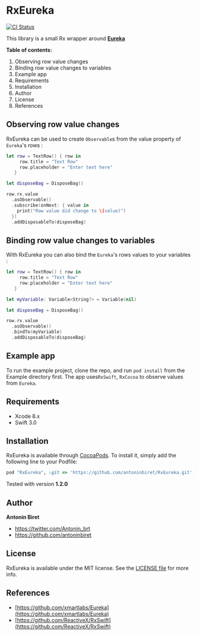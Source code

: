 # RxEureka

[![CI Status](http://img.shields.io/travis/antoninbiret/RxEureka.svg?style=flat)](https://travis-ci.org/antoninbiret/RxEureka)

This library is a small Rx wrapper around [__Eureka__](https://eurekacommunity.github.io)

**Table of contents:**

1. Observing row value changes
2. Binding row value changes to variables
3. Example app
4. Requirements
5. Installation
6. Author
7. License
8. References

## Observing row value changes

RxEureka can be used to create `Observable`s from the value property of `Eureka`'s rows :

```swift
let row = TextRow() { row in
     row.title = "Text Row"
     row.placeholder = "Enter text here"
   }

let disposeBag = DisposeBag()

row.rx.value
  .asObservable()
  .subscribe(onNext: { value in
    print("Row value did change to \(value)")
  })
  .addDisposableTo(disposeBag)
```

## Binding row value changes to variables

With RxEureka you can also bind the `Eureka`'s rows values to your variables :

```swift
let row = TextRow() { row in
     row.title = "Text Row"
     row.placeholder = "Enter text here"
   }

let myVariable: Variable<String?> = Variable(nil)

let disposeBag = DisposeBag()

row.rx.value
  .asObservable()
  .bindTo(myVariable)
  .addDisposableTo(disposeBag)
```

## Example app

To run the example project, clone the repo, and run `pod install` from the Example directory first.
The app uses`RxSwift`, `RxCocoa` to observe values from `Eureka`.

## Requirements

* Xcode 8.x
* Swift 3.0

## Installation

RxEureka is available through [CocoaPods](http://cocoapods.org). To install
it, simply add the following line to your Podfile:

```ruby
pod "RxEureka", :git => 'https://github.com/antoninbiret/RxEureka.git', :branch => 'master'
```

Tested with version __1.2.0__

## Author

__Antonin Biret__
* https://twitter.com/Antonin_brt
* https://github.com/antoninbiret

## License

RxEureka is available under the MIT license. See the [LICENSE file](LICENSE.md) for more info.

## References

* [https://github.com/xmartlabs/Eureka](https://github.com/xmartlabs/Eureka)
* [https://github.com/ReactiveX/RxSwift](https://github.com/ReactiveX/RxSwift)
